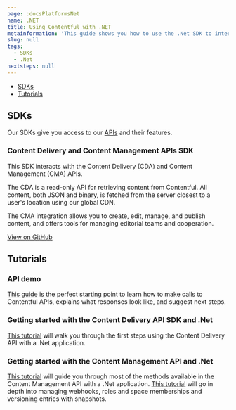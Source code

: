 ```yaml
---
page: :docsPlatformsNet
name: .NET
title: Using Contentful with .NET
metainformation: 'This guide shows you how to use the .Net SDK to interact with the Contentful APIs.'
slug: null
tags:
  - SDKs
  - .Net
nextsteps: null
---
```


- [SDKs](#sdks)
- [Tutorials](#tutorials)

## SDKs

Our SDKs give you access to our [APIs](/developers/docs/concepts/apis/) and their features.

### Content Delivery and Content Management APIs SDK

This SDK interacts with the Content Delivery (CDA) and Content Management (CMA) APIs.

The CDA is a read-only API for retrieving content from Contentful. All content, both JSON and binary, is fetched from the server closest to a user's location using our global CDN.

The CMA integration allows you to create, edit, manage, and publish content, and offers tools for managing editorial teams and cooperation.

[View on GitHub](https://github.com/contentful/contentful.net)

## Tutorials

### API demo

[This guide](/developers/api-demo/curl/) is the perfect starting point to learn how to make calls to Contentful APIs, explains what responses look like, and suggest next steps.

### Getting started with the Content Delivery API SDK and .Net

[This tutorial](/developers/docs/net/tutorials/using-net-cda-sdk/) will walk you through the first steps using the Content Delivery API with a .Net application.

### Getting started with the Content Management API and .Net

[This tutorial](/developers/docs/net/tutorials/management-api/) will guide you through most of the methods available in the Content Management API with a .Net application.
[This tutorial](/developers/docs/net/tutorials/webhook-roles-snapshots/) will go in depth into managing webhooks, roles and space memberships and versioning entries with snapshots.